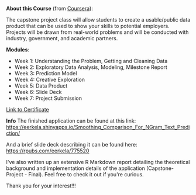 **About this Course** (from [Coursera](https://www.coursera.org/learn/data-science-project?specialization=jhu-data-science)):

The capstone project class will allow students to create a usable/public data product that can be used to show your skills to potential employers. Projects will be drawn from real-world problems and will be conducted with industry, government, and academic partners.


**Modules**:

- Week 1: Understanding the Problem, Getting and Cleaning Data
- Week 2: Exploratory Data Analysis, Modeling, Milestone Report
- Week 3: Prediction Model
- Week 4: Creative Exploration
- Week 5: Data Product
- Week 6: Slide Deck
- Week 7: Project Submission

[Link to Certificate](https://coursera.org/share/c62533690a8550642d7c5a2903f2abbd)

**Info**
The finished application can be found at this link:
https://eerkela.shinyapps.io/Smoothing_Comparison_For_NGram_Text_Prediction/

And a brief slide deck describing it can be found here:
https://rpubs.com/eerkela/775520

I've also written up an extensive R Markdown report detailing the theoretical background and implementation details of the application (Capstone-Project - Final).  Feel free to check it out if you're curious.

Thank you for your interest!!!
